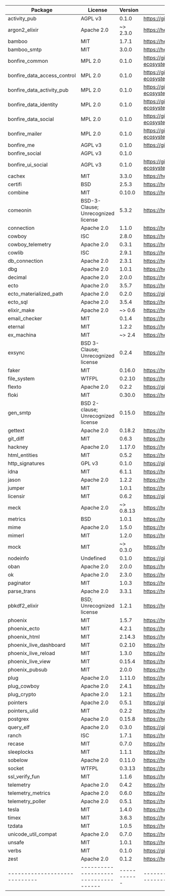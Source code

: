 
| Package                     | License                            | Version   | Link                                                             |
|-----------------------------|------------------------------------|-----------|------------------------------------------------------------------|
| activity_pub                | AGPL v3                            | 0.1.0     | https://github.com/bonfire-ecosystem/activity_pub                |
| argon2_elixir               | Apache 2.0                         | ~> 2.3.0  | https://hex.pm/packages/argon2_elixir                            |
| bamboo                      | MIT                                | 1.7.1     | https://hex.pm/packages/bamboo                                   |
| bamboo_smtp                 | MIT                                | 3.0.0     | https://hex.pm/packages/bamboo_smtp                              |
| bonfire_common              | MPL 2.0                            | 0.1.0     | https://github.com/bonfire-ecosystem/bonfire_common              |
| bonfire_data_access_control | MPL 2.0                            | 0.1.0     | https://github.com/bonfire-ecosystem/bonfire_data_access_control |
| bonfire_data_activity_pub   | MPL 2.0                            | 0.1.0     | https://github.com/bonfire-ecosystem/bonfire_data_activity_pub   |
| bonfire_data_identity       | MPL 2.0                            | 0.1.0     | https://github.com/bonfire-ecosystem/bonfire_data_identity       |
| bonfire_data_social         | MPL 2.0                            | 0.1.0     | https://github.com/bonfire-ecosystem/bonfire_data_social         |
| bonfire_mailer              | MPL 2.0                            | 0.1.0     | https://github.com/bonfire-ecosystem/bonfire_mailer              |
| bonfire_me                  | AGPL v3                            | 0.1.0     | https://github.com/bonfire-ecosystem/bonfire_me                  |
| bonfire_social              | AGPL v3                            | 0.1.0     |                                                                  |
| bonfire_ui_social           | AGPL v3                            | 0.1.0     | https://github.com/bonfire-ecosystem/bonfire_ui_social           |
| cachex                      | MIT                                | 3.3.0     | https://hex.pm/packages/cachex                                   |
| certifi                     | BSD                                | 2.5.3     | https://hex.pm/packages/certifi                                  |
| combine                     | MIT                                | 0.10.0    | https://hex.pm/packages/combine                                  |
| comeonin                    | BSD-3-Clause; Unrecognized license | 5.3.2     | https://hex.pm/packages/comeonin                                 |
| connection                  | Apache 2.0                         | 1.1.0     | https://hex.pm/packages/connection                               |
| cowboy                      | ISC                                | 2.8.0     | https://hex.pm/packages/cowboy                                   |
| cowboy_telemetry            | Apache 2.0                         | 0.3.1     | https://hex.pm/packages/cowboy_telemetry                         |
| cowlib                      | ISC                                | 2.9.1     | https://hex.pm/packages/cowlib                                   |
| db_connection               | Apache 2.0                         | 2.3.1     | https://hex.pm/packages/db_connection                            |
| dbg                         | Apache 2.0                         | 1.0.1     | https://hex.pm/packages/dbg                                      |
| decimal                     | Apache 2.0                         | 2.0.0     | https://hex.pm/packages/decimal                                  |
| ecto                        | Apache 2.0                         | 3.5.7     | https://hex.pm/packages/ecto                                     |
| ecto_materialized_path      | Apache 2.0                         | 0.2.0     | https://github.com/mayel/ecto_materialized_path                  |
| ecto_sql                    | Apache 2.0                         | 3.5.4     | https://hex.pm/packages/ecto_sql                                 |
| elixir_make                 | Apache 2.0                         | ~> 0.6    | https://hex.pm/packages/elixir_make                              |
| email_checker               | MIT                                | 0.1.4     | https://hex.pm/packages/email_checker                            |
| eternal                     | MIT                                | 1.2.2     | https://hex.pm/packages/eternal                                  |
| ex_machina                  | MIT                                | ~> 2.4    | https://hex.pm/packages/ex_machina                               |
| exsync                      | BSD 3-Clause; Unrecognized license | 0.2.4     | https://hex.pm/packages/exsync                                   |
| faker                       | MIT                                | 0.16.0    | https://hex.pm/packages/faker                                    |
| file_system                 | WTFPL                              | 0.2.10    | https://hex.pm/packages/file_system                              |
| flexto                      | Apache 2.0                         | 0.2.2     | https://github.com/bonfire-ecosystem/flexto                      |
| floki                       | MIT                                | 0.30.0    | https://hex.pm/packages/floki                                    |
| gen_smtp                    | BSD 2-clause; Unrecognized license | 0.15.0    | https://hex.pm/packages/gen_smtp                                 |
| gettext                     | Apache 2.0                         | 0.18.2    | https://hex.pm/packages/gettext                                  |
| git_diff                    | MIT                                | 0.6.3     | https://hex.pm/packages/git_diff                                 |
| hackney                     | Apache 2.0                         | 1.17.0    | https://hex.pm/packages/hackney                                  |
| html_entities               | MIT                                | 0.5.2     | https://hex.pm/packages/html_entities                            |
| http_signatures             | GPL v3                             | 0.1.0     | https://git.pleroma.social/pleroma/http_signatures.git           |
| idna                        | MIT                                | 6.1.1     | https://hex.pm/packages/idna                                     |
| jason                       | Apache 2.0                         | 1.2.2     | https://hex.pm/packages/jason                                    |
| jumper                      | MIT                                | 1.0.1     | https://hex.pm/packages/jumper                                   |
| licensir                    | MIT                                | 0.6.2     | https://github.com/mayel/licensir                                |
| meck                        | Apache 2.0                         | ~> 0.8.13 | https://hex.pm/packages/meck                                     |
| metrics                     | BSD                                | 1.0.1     | https://hex.pm/packages/metrics                                  |
| mime                        | Apache 2.0                         | 1.5.0     | https://hex.pm/packages/mime                                     |
| mimerl                      | MIT                                | 1.2.0     | https://hex.pm/packages/mimerl                                   |
| mock                        | MIT                                | ~> 0.3.0  | https://hex.pm/packages/mock                                     |
| nodeinfo                    | Undefined                          | 0.1.0     | https://github.com/bonfire-ecosystem/nodeinfo                    |
| oban                        | Apache 2.0                         | 2.0.0     | https://hex.pm/packages/oban                                     |
| ok                          | Apache 2.0                         | 2.3.0     | https://hex.pm/packages/ok                                       |
| paginator                   | MIT                                | 1.0.3     | https://hex.pm/packages/paginator                                |
| parse_trans                 | Apache 2.0                         | 3.3.1     | https://hex.pm/packages/parse_trans                              |
| pbkdf2_elixir               | BSD; Unrecognized license          | 1.2.1     | https://hex.pm/packages/pbkdf2_elixir                            |
| phoenix                     | MIT                                | 1.5.7     | https://hex.pm/packages/phoenix                                  |
| phoenix_ecto                | MIT                                | 4.2.1     | https://hex.pm/packages/phoenix_ecto                             |
| phoenix_html                | MIT                                | 2.14.3    | https://hex.pm/packages/phoenix_html                             |
| phoenix_live_dashboard      | MIT                                | 0.2.10    | https://hex.pm/packages/phoenix_live_dashboard                   |
| phoenix_live_reload         | MIT                                | 1.3.0     | https://hex.pm/packages/phoenix_live_reload                      |
| phoenix_live_view           | MIT                                | 0.15.4    | https://hex.pm/packages/phoenix_live_view                        |
| phoenix_pubsub              | MIT                                | 2.0.0     | https://hex.pm/packages/phoenix_pubsub                           |
| plug                        | Apache 2.0                         | 1.11.0    | https://hex.pm/packages/plug                                     |
| plug_cowboy                 | Apache 2.0                         | 2.4.1     | https://hex.pm/packages/plug_cowboy                              |
| plug_crypto                 | Apache 2.0                         | 1.2.1     | https://hex.pm/packages/plug_crypto                              |
| pointers                    | Apache 2.0                         | 0.5.1     | https://github.com/bonfire-ecosystem/pointers                    |
| pointers_ulid               | MIT                                | 0.2.2     | https://hex.pm/packages/pointers_ulid                            |
| postgrex                    | Apache 2.0                         | 0.15.8    | https://hex.pm/packages/postgrex                                 |
| query_elf                   | Apache 2.0                         | 0.3.0     | https://github.com/bonfire-ecosystem/query_elf                   |
| ranch                       | ISC                                | 1.7.1     | https://hex.pm/packages/ranch                                    |
| recase                      | MIT                                | 0.7.0     | https://hex.pm/packages/recase                                   |
| sleeplocks                  | MIT                                | 1.1.1     | https://hex.pm/packages/sleeplocks                               |
| sobelow                     | Apache 2.0                         | 0.11.0    | https://hex.pm/packages/sobelow                                  |
| socket                      | WTFPL                              | 0.3.13    | https://hex.pm/packages/socket                                   |
| ssl_verify_fun              | MIT                                | 1.1.6     | https://hex.pm/packages/ssl_verify_fun                           |
| telemetry                   | Apache 2.0                         | 0.4.2     | https://hex.pm/packages/telemetry                                |
| telemetry_metrics           | Apache 2.0                         | 0.6.0     | https://hex.pm/packages/telemetry_metrics                        |
| telemetry_poller            | Apache 2.0                         | 0.5.1     | https://hex.pm/packages/telemetry_poller                         |
| tesla                       | MIT                                | 1.4.0     | https://hex.pm/packages/tesla                                    |
| timex                       | MIT                                | 3.6.3     | https://hex.pm/packages/timex                                    |
| tzdata                      | MIT                                | 1.0.5     | https://hex.pm/packages/tzdata                                   |
| unicode_util_compat         | Apache 2.0                         | 0.7.0     | https://hex.pm/packages/unicode_util_compat                      |
| unsafe                      | MIT                                | 1.0.1     | https://hex.pm/packages/unsafe                                   |
| verbs                       | MIT                                | 0.1.0     | https://github.com/shannonwells/verbs_ex                         |
| zest                        | Apache 2.0                         | 0.1.2     | https://hex.pm/packages/zest                                     |
|-----------------------------|------------------------------------|-----------|------------------------------------------------------------------|
